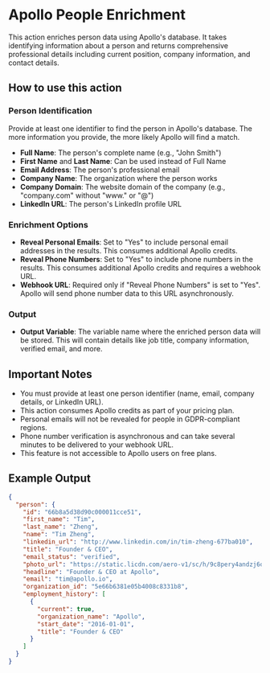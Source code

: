 # Apollo People Enrichment

This action enriches person data using Apollo's database. It takes identifying information about a person and returns comprehensive professional details including current position, company information, and contact details.

## How to use this action

### Person Identification
Provide at least one identifier to find the person in Apollo's database. The more information you provide, the more likely Apollo will find a match.

- **Full Name**: The person's complete name (e.g., "John Smith")
- **First Name** and **Last Name**: Can be used instead of Full Name
- **Email Address**: The person's professional email
- **Company Name**: The organization where the person works
- **Company Domain**: The website domain of the company (e.g., "company.com" without "www." or "@")
- **LinkedIn URL**: The person's LinkedIn profile URL

### Enrichment Options

- **Reveal Personal Emails**: Set to "Yes" to include personal email addresses in the results. This consumes additional Apollo credits.
- **Reveal Phone Numbers**: Set to "Yes" to include phone numbers in the results. This consumes additional Apollo credits and requires a webhook URL.
- **Webhook URL**: Required only if "Reveal Phone Numbers" is set to "Yes". Apollo will send phone number data to this URL asynchronously.

### Output

- **Output Variable**: The variable name where the enriched person data will be stored. This will contain details like job title, company information, verified email, and more.

## Important Notes

- You must provide at least one person identifier (name, email, company details, or LinkedIn URL).
- This action consumes Apollo credits as part of your pricing plan.
- Personal emails will not be revealed for people in GDPR-compliant regions.
- Phone number verification is asynchronous and can take several minutes to be delivered to your webhook URL.
- This feature is not accessible to Apollo users on free plans.

## Example Output

```json
{
  "person": {
    "id": "66b8a5d38d90c000011cce51",
    "first_name": "Tim",
    "last_name": "Zheng",
    "name": "Tim Zheng",
    "linkedin_url": "http://www.linkedin.com/in/tim-zheng-677ba010",
    "title": "Founder & CEO",
    "email_status": "verified",
    "photo_url": "https://static.licdn.com/aero-v1/sc/h/9c8pery4andzj6ohjkjp54ma2",
    "headline": "Founder & CEO at Apollo",
    "email": "tim@apollo.io",
    "organization_id": "5e66b6381e05b4008c8331b8",
    "employment_history": [
      {
        "current": true,
        "organization_name": "Apollo",
        "start_date": "2016-01-01",
        "title": "Founder & CEO"
      }
    ]
  }
}
```
